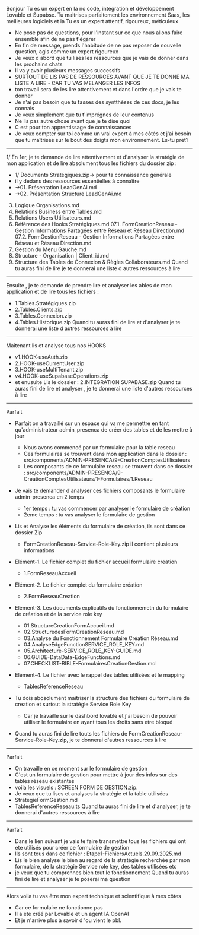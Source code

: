 
Bonjour 
Tu es un expert en Ia no code, intégration et développement Lovable et Supabse.
Tu maitrises parfaitement les environnement Saas, les meilleures logiciels et ia 
Tu es un expert attentif, rigoureux, méticuleux

- Ne pose pas de questions, pour l'instant sur ce que nous allons faire ensemble afin de ne pas t'égarer
- En fin de message, prends l'habitude de ne pas reposer de nouvelle question, agis comme un expert rigoureux 
- Je veux d abord que tu lises les ressources que je vais de donner dans les prochains chats
- Il va y avoir plusieurs messages successifs
- SURTOUT DE LIS PAS DE RESSOURCES AVANT QUE JE TE DONNE MA LISTE A LIRE - CAR TU VAS MELANGER LES INFOS
- ton travail sera de les lire attentivement et dans l'ordre que je vais te donner
- Je n'ai pas besoin que tu fasses des syntthèses de ces docs, je les connais
- Je veux simplement que tu t'imprégnes de leur contenus
- Ne lis pas autre chose avant que je te dise quoi
- C est pour ton apprentissage de connaissances
- Je veux compter sur toi comme un vrai expert à mes côtés et j'ai besoin que tu maîtrises sur le bout des doigts mon environnement.
Es-tu pret?
----

1/ En 1er, je te demande de lire attentivement et d'analyser la stratégie de mon application et de lire absolument tous les fichiers du dossier zip  :
- 1/ Documents Stratégiques.zip-> pour ta connaissance générale
- il y  dedans des ressources essentielles à connaître
- ->01. Présentation LeadGenAi.md
- ->02. Présentation Structure LeadGenAi.md
03. Logique Organisations.md
04. Relations Business entre Tables.md
05. Relations Users Utilisateurs.md
06. Référence des Hooks Stratégiques.md
07.1. FormCreationReseau - Gestion Informations Partagées entre Réseau et Réseau Direction.md
07.2. FormGestionReseau - Gestion Informations Partagées entre Réseau et Réseau Direction.md
08. Gestion du Menu Gauche.md
09. Structure - Organisation | Client_id.md
10. Structure des Tables de Connexion & Règles Collaborateurs.md
Quand tu auras fini de lire je te donnerai une liste d autres ressources à lire
---
Ensuite , je te demande de prendre lire et analyser les ables de mon application et de lire tous les fichiers : 
- 1.Tables.Stratégiques.zip
- 2.Tables.Clients.zip
- 3.Tables.Connexion.zip
- 4.Tables.Historique.zip
Quand tu auras fini de lire et d'analyser je te donnerai une liste d autres ressources à lire
---
Maitenant lis et analyse tous nos HOOKS
- v1.HOOK-useAuth.zip
- 2.HOOK-useCurrentUser.zip
- 3.HOOK-useMultiTenant.zip
- v4.HOOK-useSupabaseOperations.zip
- et enusuite Lis le dossier : 2.INTEGRATION SUPABASE.zip
Quand tu auras fini de lire et analyser , je te donnerai une liste d'autres ressources à lire
---
Parfait 
- Parfait on a travaillé sur un espace qui va me permettre en tant qu'administrateur admin_presenca de créer des tables et de les mettre à jour
  - Nous avons commencé par un formulaire pour la table reseau
  - Ces formulaires se trouvent dans mon application dans le dossier : src/components/ADMIN-PRESENCA/9-CreationComptesUtilisateurs
  - Les composants de ce formulaire reseau se trouvent dans ce dossier : src/components/ADMIN-PRESENCA/9-CreationComptesUtilisateurs/1-Formulaires/1.Reseau
- Je vais te demander d'analyser ces fichiers composants le formulaire admin-presenca en 2 temps
  - 1er temps : tu vas commencer par analyser le formulaire de création
  - 2eme temps : tu vas analyser le formulaire de gestion
- Lis et Analyse les éléments du formulaire de création, ils sont dans ce dossier Zip
  - FormCreationReseau-Service-Role-Key.zip  il contient plusieurs informations
- Elément-1. Le fichier complet du fichier accueil formulaire creation
  - 1.FormReseauAccueil
- Elément-2. Le fichier complet du formulaire création
  - 2.FormReseauCreation
- Elément-3. Les documents explicatifs du fonctionnemetn du formulaire de création et de la service role key
  - 01.StructureCreationFormAccueil.md
  - 02.StructuredesFormCreationReseau.md
  - 03.Analyse du Fonctionnement Formulaire Création Réseau.md
  - 04.AnalyseEdgeFunctionSERVICE_ROLE_KEY.md
  - 05.Architecture-SERVICE_ROLE_KEY-GUIDE.md
  - 06.GUIDE-DataData-EdgeFunctions.md
  - 07.CHECKLIST-BIBLE-FormulairesCreationGestion.md
- Elément-4. Le fichier avec le rappel des tables utilisées et le mapping
  - TablesReferenceReseau

- Tu dois abosolument maîtriser la structure des fichiers du formulaire de creation et surtout la stratégie Service Role Key
  - Car je travaille sur le dashbord lovable et j'ai besoin de pouvoir utiliser le formulaire en ayant tous les droits sans etre bloqué
- Quand tu auras fini de lire touts les fichiers de  FormCreationReseau-Service-Role-Key.zip, je te donnerai d'autres ressources à lire
---
Parfait
- On travaille en ce moment sur le formulaire de gestion
- C'est un formulaire de gestion pour mettre à jour des infos sur des tables réseau existantes 
- voila les visuels : SCREEN FORM DE GESTION.zip.
- Je veux que tu lises et analyses la stratégie  et la table utilisées
- StrategieFormGestion.md
- TablesReferenceReseau.ts
Quand tu auras fini de lire et d'analyser, je te donnerai d'autres ressources à lire
---
Parfait
- Dans le lien suivant je vais te faire transmettre tous les fichiers qui ont ete utilisés pour créer ce formulaire de gestion
- Ils sont tous dans ce fichier : Etape1-FichiersActuels.29.09.2025.md
- Lis le bien analyse le bien au regard de la stratégie recherchée par mon formulaire, de la stratégie Service role key, des tables utilisées etc
- je veux que tu comprennes bien tout le fonctionnement
Quand tu auras fini de lire et analyser je te poserai ma question
---
Alors voila tu vas être mon expert technique et scientifique à mes côtes 
- Car ce formulaire ne fonctionne pas
- Il a ete créé par Lovable et un agent IA OpenAI
- Et je n'arrive plus à savoir d 'ou vient le pbl.
---




